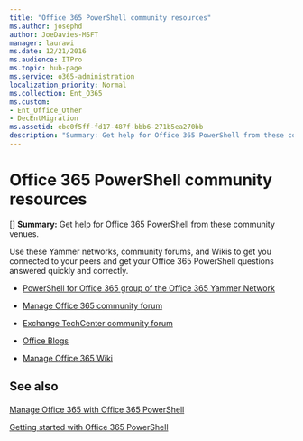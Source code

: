 ```yaml
---
title: "Office 365 PowerShell community resources"
ms.author: josephd
author: JoeDavies-MSFT
manager: laurawi
ms.date: 12/21/2016
ms.audience: ITPro
ms.topic: hub-page
ms.service: o365-administration
localization_priority: Normal
ms.collection: Ent_O365
ms.custom:
- Ent_Office_Other
- DecEntMigration
ms.assetid: ebe0f5ff-fd17-487f-bbb6-271b5ea270bb
description: "Summary: Get help for Office 365 PowerShell from these community venues."
---
```


# Office 365 PowerShell community resources
[]
 **Summary:** Get help for Office 365 PowerShell from these community venues.
  
Use these Yammer networks, community forums, and Wikis to get you connected to your peers and get your Office 365 PowerShell questions answered quickly and correctly. 
  
- [PowerShell for Office 365 group of the Office 365 Yammer Network](https://www.yammer.com/itpronetwork/#/threads/inGroup?type=in_group&amp;feedId=4632269)
    
- [Manage Office 365 community forum](https://community.office365.com/en-us/f/148.aspx)
    
- [Exchange TechCenter community forum](https://social.technet.microsoft.com/Forums/exchange/en-US/home?forum=exchangesvrgeneral)
    
- [Office Blogs](https://blogs.office.com/)
    
- [Manage Office 365 Wiki](https://community.office365.com/en-us/w/manage/default.aspx)
    
## See also

#### 

[Manage Office 365 with Office 365 PowerShell](manage-office-365-with-office-365-powershell.md)
  
[Getting started with Office 365 PowerShell](getting-started-with-office-365-powershell.md)

